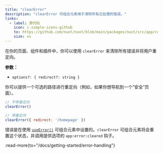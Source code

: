 ```yaml
---
title: "clearError"
description: "clearError 可组合元素用于清除所有已处理的错误。"
links:
  - label: 源代码
    icon: i-simple-icons-github
    to: https://github.com/nuxt/nuxt/blob/main/packages/nuxt/src/app/composables/error.ts
    size: xs
---
```


在你的页面、组件和插件中，你可以使用 `clearError` 来清除所有错误并将用户重定向。

**参数：**

- `options?: { redirect?: string }`

你可以提供一个可选的路径进行重定向（例如，如果你想导航到一个“安全”页面）。

```js
// 不带重定向
clearError()

// 带重定向
clearError({ redirect: '/homepage' })
```

错误是在使用 [`useError()`](/docs/api/composables/use-error) 可组合元素中设置的。`clearError` 可组合元素将会重置这个状态，并调用提供选项的 `app:error:cleared` 钩子。

:read-more{to="/docs/getting-started/error-handling"}
